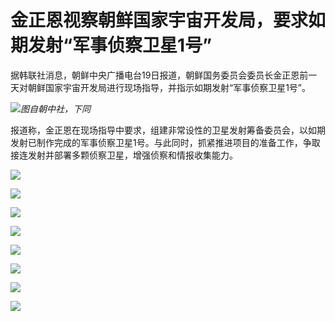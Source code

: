 # 金正恩视察朝鲜国家宇宙开发局，要求如期发射“军事侦察卫星1号”

据韩联社消息，朝鲜中央广播电台19日报道，朝鲜国务委员会委员长金正恩前一天对朝鲜国家宇宙开发局进行现场指导，并指示如期发射“军事侦察卫星1号”。

![](https://inews.gtimg.com/newsapp_bt/0/15779921035/1000)_图自朝中社，下同_

报道称，金正恩在现场指导中要求，组建非常设性的卫星发射筹备委员会，以如期发射已制作完成的军事侦察卫星1号。与此同时，抓紧推进项目的准备工作，争取接连发射并部署多颗侦察卫星，增强侦察和情报收集能力。

![](https://inews.gtimg.com/newsapp_bt/0/15779921036/1000)

![](https://inews.gtimg.com/newsapp_bt/0/15779921038/1000)

![](https://inews.gtimg.com/newsapp_bt/0/15779921041/1000)

![](https://inews.gtimg.com/newsapp_bt/0/15779921043/1000)

![](https://inews.gtimg.com/newsapp_bt/0/15779921046/1000)

![](https://inews.gtimg.com/newsapp_bt/0/15779921048/1000)

![](https://inews.gtimg.com/newsapp_bt/0/15779921051/1000)

![](https://inews.gtimg.com/newsapp_bt/0/15779921054/1000)

